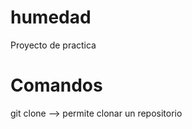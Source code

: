 # humedad
Proyecto de practica 

# Comandos

git clone <link de github> --> permite clonar un repositorio 
